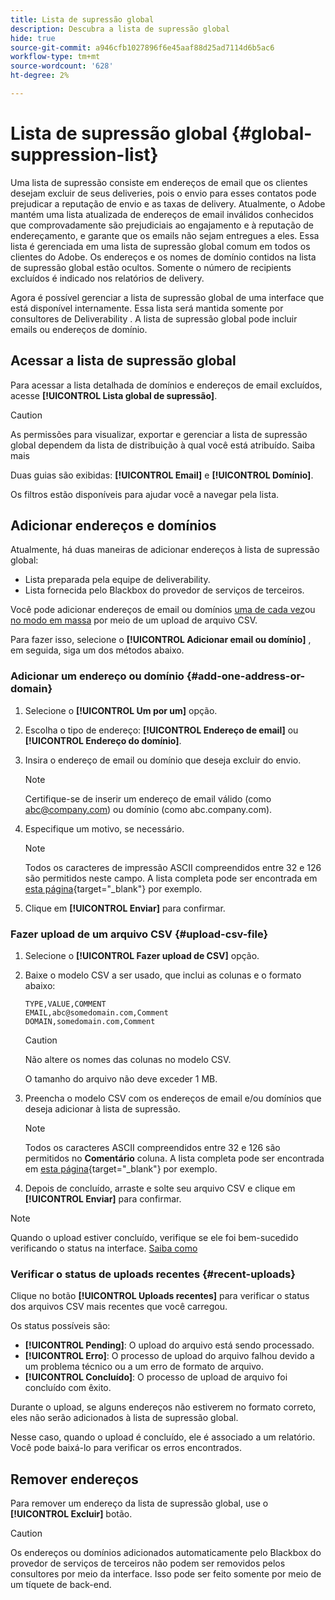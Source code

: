```yaml
---
title: Lista de supressão global
description: Descubra a lista de supressão global
hide: true
source-git-commit: a946cfb1027896f6e45aaf88d25ad7114d6b5ac6
workflow-type: tm+mt
source-wordcount: '628'
ht-degree: 2%

---
```


# Lista de supressão global {#global-suppression-list}

Uma lista de supressão consiste em endereços de email que os clientes desejam excluir de seus deliveries, pois o envio para esses contatos pode prejudicar a reputação de envio e as taxas de delivery. Atualmente, o Adobe mantém uma lista atualizada de endereços de email inválidos conhecidos que comprovadamente são prejudiciais ao engajamento e à reputação de endereçamento, e garante que os emails não sejam entregues a eles. Essa lista é gerenciada em uma lista de supressão global comum em todos os clientes do Adobe. Os endereços e os nomes de domínio contidos na lista de supressão global estão ocultos. Somente o número de recipients excluídos é indicado nos relatórios de delivery.

Agora é possível gerenciar a lista de supressão global de uma interface que está disponível internamente. Essa lista será mantida somente por consultores de Deliverability . A lista de supressão global pode incluir emails ou endereços de domínio.

## Acessar a lista de supressão global

Para acessar a lista detalhada de domínios e endereços de email excluídos, acesse **[!UICONTROL Lista global de supressão]**.

>[!CAUTION]
>
>As permissões para visualizar, exportar e gerenciar a lista de supressão global dependem da lista de distribuição à qual você está atribuído. Saiba mais

Duas guias são exibidas: **[!UICONTROL Email]** e **[!UICONTROL Domínio]**.

Os filtros estão disponíveis para ajudar você a navegar pela lista.

## Adicionar endereços e domínios

Atualmente, há duas maneiras de adicionar endereços à lista de supressão global:

* Lista preparada pela equipe de deliverability.
* Lista fornecida pelo Blackbox do provedor de serviços de terceiros.

Você pode adicionar endereços de email ou domínios [uma de cada vez](#add-one-address-or-domain)ou [no modo em massa](#upload-csv-file) por meio de um upload de arquivo CSV.

Para fazer isso, selecione o **[!UICONTROL Adicionar email ou domínio]** , em seguida, siga um dos métodos abaixo.

### Adicionar um endereço ou domínio {#add-one-address-or-domain}

1. Selecione o **[!UICONTROL Um por um]** opção.

1. Escolha o tipo de endereço: **[!UICONTROL Endereço de email]** ou **[!UICONTROL Endereço do domínio]**.

1. Insira o endereço de email ou domínio que deseja excluir do envio.

   >[!NOTE]
   >
   >Certifique-se de inserir um endereço de email válido (como abc@company.com) ou domínio (como abc.company.com).

1. Especifique um motivo, se necessário.

   >[!NOTE]
   >
   >Todos os caracteres de impressão ASCII compreendidos entre 32 e 126 são permitidos neste campo. A lista completa pode ser encontrada em [esta página](https://en.wikipedia.org/wiki/Wikipedia:ASCII#ASCII_printable_characters){target="_blank"} por exemplo.

1. Clique em **[!UICONTROL Enviar]** para confirmar.

### Fazer upload de um arquivo CSV {#upload-csv-file}

1. Selecione o **[!UICONTROL Fazer upload de CSV]** opção.

1. Baixe o modelo CSV a ser usado, que inclui as colunas e o formato abaixo:

   ```
   TYPE,VALUE,COMMENT
   EMAIL,abc@somedomain.com,Comment
   DOMAIN,somedomain.com,Comment
   ```
   >[!CAUTION]
   >
   >Não altere os nomes das colunas no modelo CSV.
   >
   >O tamanho do arquivo não deve exceder 1 MB.

1. Preencha o modelo CSV com os endereços de email e/ou domínios que deseja adicionar à lista de supressão.

   >[!NOTE]
   >
   >Todos os caracteres ASCII compreendidos entre 32 e 126 são permitidos no **Comentário** coluna. A lista completa pode ser encontrada em [esta página](https://en.wikipedia.org/wiki/Wikipedia:ASCII#ASCII_printable_characters){target="_blank"} por exemplo.

1. Depois de concluído, arraste e solte seu arquivo CSV e clique em **[!UICONTROL Enviar]** para confirmar.

>[!NOTE]
>
>Quando o upload estiver concluído, verifique se ele foi bem-sucedido verificando o status na interface. [Saiba como](#recent-uploads)

### Verificar o status de uploads recentes {#recent-uploads}

Clique no botão **[!UICONTROL Uploads recentes]** para verificar o status dos arquivos CSV mais recentes que você carregou.

Os status possíveis são:

* **[!UICONTROL Pending]**: O upload do arquivo está sendo processado.
* **[!UICONTROL Erro]**: O processo de upload do arquivo falhou devido a um problema técnico ou a um erro de formato de arquivo.
* **[!UICONTROL Concluído]**: O processo de upload de arquivo foi concluído com êxito.

Durante o upload, se alguns endereços não estiverem no formato correto, eles não serão adicionados à lista de supressão global.

Nesse caso, quando o upload é concluído, ele é associado a um relatório. Você pode baixá-lo para verificar os erros encontrados.

## Remover endereços

Para remover um endereço da lista de supressão global, use o **[!UICONTROL Excluir]** botão.

>[!CAUTION]
>
>Os endereços ou domínios adicionados automaticamente pelo Blackbox do provedor de serviços de terceiros não podem ser removidos pelos consultores por meio da interface. Isso pode ser feito somente por meio de um tíquete de back-end.

